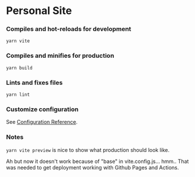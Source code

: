 # Personal Site

### Compiles and hot-reloads for development

```
yarn vite
```

### Compiles and minifies for production

```
yarn build
```

### Lints and fixes files

```
yarn lint
```

### Customize configuration

See [Configuration Reference](https://cli.vuejs.org/config/).

### Notes

`yarn vite preview` is nice to show what production should look like.

Ah but now it doesn't work because of "base" in vite.config.js... hmm..
That was needed to get deployment working with Github Pages and Actions.
